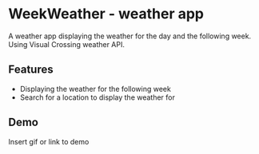 # WeekWeather - weather app

A weather app displaying the weather for the day and the following week. Using Visual Crossing weather API.

## Features

- Displaying the weather for the following week
- Search for a location to display the weather for

## Demo

Insert gif or link to demo
